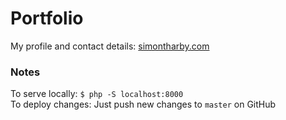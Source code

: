 # Portfolio

My profile and contact details: [simontharby.com](https://simontharby.com)

### Notes

To serve locally: `$ php -S localhost:8000`  
To deploy changes: Just push new changes to `master` on GitHub
